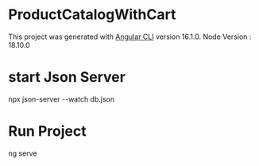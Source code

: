 # ProductCatalogWithCart

This project was generated with [Angular CLI](https://github.com/angular/angular-cli) version 16.1.0.
Node Version : 18.10.0


# start Json Server
npx json-server --watch db.json

# Run Project
ng serve